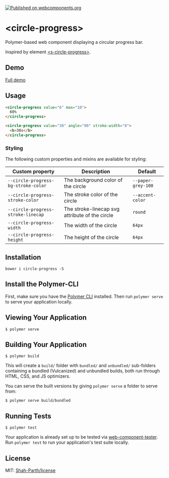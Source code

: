 [![Published on webcomponents.org][webcomponents-image]][webcomponents-url]

# \<circle-progress\>

Polymer-based web component displaying a circular progress bar.

Inspired by element [\<s-circle-progress\>](https://github.com/StartPolymer/s-circle-progress).

## Demo

[Full demo][webcomponents-demo]

## Usage

<!--
```
<custom-element-demo>
  <template>
    <script src="../webcomponentsjs/webcomponents-lite.js"></script>
    <link rel="import" href="circle-progress.html">
    <next-code-block></next-code-block>
  </template>
</custom-element-demo>
```
-->
```html
<circle-progress value="6" max="10">
  60%
</circle-progress>

<circle-progress value="30" angle="90" stroke-width="8">
  <b>30s</b>
</circle-progress>
```

### Styling

The following custom properties and mixins are available for styling:

Custom property | Description | Default
----------------|-------------|----------
`--circle-progress-bg-stroke-color` | The background color of the circle | `--paper-grey-100`
`--circle-progress-stroke-color` | The stroke color of the circle | `--accent-color`
`--circle-progress-stroke-linecap` | The stroke-linecap svg attribute of the circle | `round`
`--circle-progress-width` | The width of the circle | `64px`
`--circle-progress-height` | The height of the circle | `64px`

## Installation

`bower i circle-progress -S`

## Install the Polymer-CLI

First, make sure you have the [Polymer CLI](https://www.npmjs.com/package/polymer-cli) installed. Then run `polymer serve` to serve your application locally.

## Viewing Your Application

```
$ polymer serve
```

## Building Your Application

```
$ polymer build
```

This will create a `build/` folder with `bundled/` and `unbundled/` sub-folders
containing a bundled (Vulcanized) and unbundled builds, both run through HTML,
CSS, and JS optimizers.

You can serve the built versions by giving `polymer serve` a folder to serve
from:

```
$ polymer serve build/bundled
```

## Running Tests

```
$ polymer test
```

Your application is already set up to be tested via [web-component-tester](https://github.com/Polymer/web-component-tester). Run `polymer test` to run your application's test suite locally.

## License

MIT: [Shah-Parth/license](https://github.com/Shah-Parth/license)

[webcomponents-image]: https://img.shields.io/badge/webcomponents.org-published-blue.svg
[webcomponents-url]: https://beta.webcomponents.org/element/Shah-Parth/circle-progress
[webcomponents-demo]: https://beta.webcomponents.org/element/Shah-Parth/circle-progress/demo/demo/index.html
